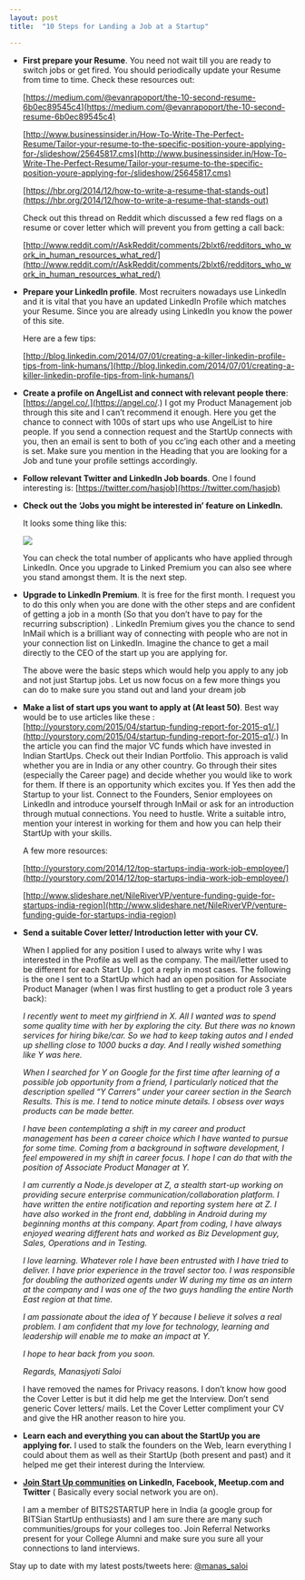 ```yaml
---
layout: post
title:  "10 Steps for Landing a Job at a Startup"

---
```


* **First prepare your Resume**.
  You need not wait till you are ready to switch jobs or get fired. You should periodically update your Resume from time to time. Check these resources out:

  [https://medium.com/@evanrapoport/the-10-second-resume-6b0ec89545c4](https://medium.com/@evanrapoport/the-10-second-resume-6b0ec89545c4)

  [http://www.businessinsider.in/How-To-Write-The-Perfect-Resume/Tailor-your-resume-to-the-specific-position-youre-applying-for-/slideshow/25645817.cms](http://www.businessinsider.in/How-To-Write-The-Perfect-Resume/Tailor-your-resume-to-the-specific-position-youre-applying-for-/slideshow/25645817.cms)

  [https://hbr.org/2014/12/how-to-write-a-resume-that-stands-out](https://hbr.org/2014/12/how-to-write-a-resume-that-stands-out)

  Check out this thread on Reddit which discussed a few red flags on a resume or cover letter which will prevent you from getting a call back:

  [http://www.reddit.com/r/AskReddit/comments/2blxt6/redditors_who_work_in_human_resources_what_red/](http://www.reddit.com/r/AskReddit/comments/2blxt6/redditors_who_work_in_human_resources_what_red/)

* **Prepare your LinkedIn profile**.
  Most recruiters nowadays use LinkedIn and it is vital that you have an updated LinkedIn Profile which matches your Resume. Since you are already using LinkedIn you know the power of this site.

  Here are a few tips:

  [http://blog.linkedin.com/2014/07/01/creating-a-killer-linkedin-profile-tips-from-link-humans/](http://blog.linkedin.com/2014/07/01/creating-a-killer-linkedin-profile-tips-from-link-humans/)

* **Create a profile on AngelList and connect with relevant people there**:
  [https://angel.co/.](https://angel.co/.) I got my Product Management job through this site and I can’t recommend it enough. Here you get the chance to connect with 100s of start ups who use AngelList to hire people. If you send a connection request and the StartUp connects with you, then an email is sent to both of you cc’ing each other and a meeting is set. Make sure you mention in the Heading that you are looking for a Job and tune your profile settings accordingly.

* **Follow relevant Twitter and LinkedIn Job boards**.
  One I found interesting is: [https://twitter.com/hasjob](https://twitter.com/hasjob)

* **Check out the ‘Jobs you might be interested in’ feature on LinkedIn.**

  It looks some thing like this:

  ![](https://cdn-images-1.medium.com/max/2000/0*Q86RzoBgLNYvmheM.png)

  You can check the total number of applicants who have applied through LinkedIn. Once you upgrade to Linked Premium you can also see where you stand amongst them. It is the next step.

* **Upgrade to LinkedIn Premium**.
  It is free for the first month. I request you to do this only when you are done with the other steps and are confident of getting a job in a month (So that you don’t have to pay for the recurring subscription) . LinkedIn Premium gives you the chance to send InMail which is a brilliant way of connecting with people who are not in your connection list on LinkedIn. Imagine the chance to get a mail directly to the CEO of the start up you are applying for.

  The above were the basic steps which would help you apply to any job and not just Startup jobs. Let us now focus on a few more things you can do to make sure you stand out and land your dream job

* **Make a list of start ups you want to apply at (At least 50)**.
  Best way would be to use articles like these : [http://yourstory.com/2015/04/startup-funding-report-for-2015-q1/.](http://yourstory.com/2015/04/startup-funding-report-for-2015-q1/.) In the article you can find the major VC funds which have invested in Indian StartUps. Check out their Indian Portfolio. This approach is valid whether you are in India or any other country. Go through their sites (especially the Career page) and decide whether you would like to work for them. If there is an opportunity which excites you. If Yes then add the Startup to your list. Connect to the Founders, Senior employees on LinkedIn and introduce yourself through InMail or ask for an introduction through mutual connections. You need to hustle. Write a suitable intro, mention your interest in working for them and how you can help their StartUp with your skills.

  A few more resources:

  [http://yourstory.com/2014/12/top-startups-india-work-job-employee/](http://yourstory.com/2014/12/top-startups-india-work-job-employee/)

  [http://www.slideshare.net/NileRiverVP/venture-funding-guide-for-startups-india-region](http://www.slideshare.net/NileRiverVP/venture-funding-guide-for-startups-india-region)

* **Send a suitable Cover letter/ Introduction letter with your CV.**

  When I applied for any position I used to always write why I was interested in the Profile as well as the company. The mail/letter used to be different for each Start Up. I got a reply in most cases. The following is the one I sent to a StartUp which had an open position for Associate Product Manager (when I was first hustling to get a product role 3 years back):

    *I recently went to meet my girlfriend in X. All I wanted was to spend some quality time with her by exploring the city. But there was no known services for hiring bike/car. So we had to keep taking autos and I ended up shelling close to 1000 bucks a day. And I really wished something like Y was here.*

    *When I searched for Y on Google for the first time after learning of a possible job opportunity from a friend, I particularly noticed that the description spelled “Y Carrers” under your career section in the Search Results. This is me. I tend to notice minute details. I obsess over ways products can be made better.*

    *I have been contemplating a shift in my career and product management has been a career choice which I have wanted to pursue for some time. Coming from a background in software development, I feel empowered in my shift in career focus. I hope I can do that with the position of Associate Product Manager at Y.*

    *I am currently a Node.js developer at Z, a stealth start-up working on providing secure enterprise communication/collaboration platform. I have written the entire notification and reporting system here at Z. I have also worked in the front end, dabbling in Android during my beginning months at this company. Apart from coding, I have always enjoyed wearing different hats and worked as Biz Development guy, Sales, Operations and in Testing.*

    *I love learning. Whatever role I have been entrusted with I have tried to deliver. I have prior experience in the travel sector too. I was responsible for doubling the authorized agents under W during my time as an intern at the company and I was one of the two guys handling the entire North East region at that time.*

    *I am passionate about the idea of Y because I believe it solves a real problem. I am confident that my love for technology, learning and leadership will enable me to make an impact at Y.*

    *I hope to hear back from you soon.*

    *Regards,*
    *Manasjyoti Saloi*

    I have removed the names for Privacy reasons. I don’t know how good the Cover Letter is but it did help me get the Interview. Don’t send generic Cover letters/ mails. Let the Cover Letter compliment your CV and give the HR another reason to hire you.

* **Learn each and everything you can about the StartUp you are applying for.**
  I used to stalk the founders on the Web, learn everything I could about them as well as their StartUp (both present and past) and it helped me get their interest during the Interview.

* **[Join Start Up communities](https://42hire.com/how-to-attract-top-talent-like-a-startup-e0bc8b174fe1) on LinkedIn, Facebook, Meetup.com and Twitter** ( Basically every social network you are on).

  I am a member of BITS2STARTUP here in India (a google group for BITSian StartUp enthusiasts) and I am sure there are many such communities/groups for your colleges too. Join Referral Networks present for your College Alumni and make sure you sure all your connections to land interviews.


Stay up to date with my latest posts/tweets here: [@manas_saloi](http://twitter.com/manas_saloi)
